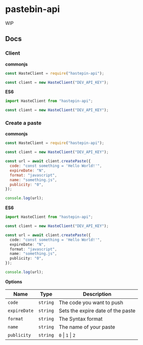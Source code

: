 # pastebin-api

WIP

## Docs

### Client

**commonjs**

```js
const HasteClient = require("hastepin-api");

const client = new HasteClient("DEV_API_KEY");
```

**ES6**

```ts
import HasteClient from "hastepin-api";

const client = new HasteClient("DEV_API_KEY");
```

### Create a paste

**commonjs**

```js
const HasteClient = require("hastepin-api");

const client = new HasteClient("DEV_API_KEY");

const url = await client.createPaste({
  code: "const something = 'Hello World!'",
  expireDate: "N",
  format: "javascript",
  name: "something.js",
  publicity: "0",
});

console.log(url);
```

**ES6**

```ts
import HasteClient from "hastepin-api";

const client = new HasteClient("DEV_API_KEY");

const url = await client.createPaste({
  code: "const something = 'Hello World!'",
  expireDate: "N",
  format: "javascript",
  name: "something.js",
  publicity: "0",
});

console.log(url);
```

**Options**

| Name         | Type     | Description                       |
| ------------ | -------- | --------------------------------- |
| `code`       | `string` | The code you want to push         |
| `expireDate` | `string` | Sets the expire date of the paste |
| `format`     | `string` | The Syntax format                 |
| `name`       | `string` | The name of your paste            |
| `publicity`  | `string` | `0` \| `1` \| `2`                 |
